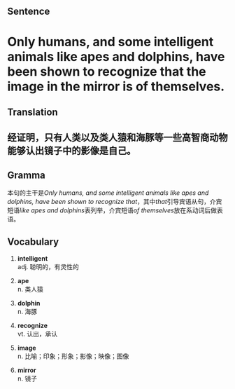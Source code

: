 ## Sentence

<h1>Only humans, and some intelligent animals like apes and dolphins, have been shown to recognize that the image in the mirror is of themselves.</h1>

## Translation

<h2>经证明，只有人类以及类人猿和海豚等一些高智商动物能够认出镜子中的影像是自己。</h2>

## Gramma     

本句的主干是*Only humans, and some intelligent animals like apes and dolphins, have been shown to recognize that*，其中*that*引导宾语从句，介宾短语*like apes and dolphins*表列举，介宾短语*of themselves*放在系动词后做表语。      


## Vocabulary   

1. **intelligent**      
adj. 聪明的，有灵性的       

2. **ape**       
n. 类人猿        

3. **dolphin**       
n. 海豚        

4. **recognize**       
vt. 认出，承认        

5. **image**       
n. 比喻；印象；形象；影像；映像；图像        

6. **mirror**        
n. 镜子         

